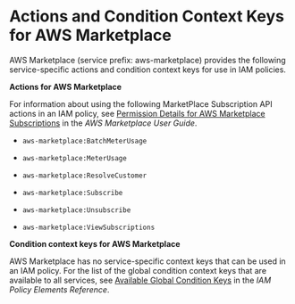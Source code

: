# Actions and Condition Context Keys for AWS Marketplace<a name="list_aws-marketplace"></a>

AWS Marketplace \(service prefix: aws\-marketplace\) provides the following service\-specific actions and condition context keys for use in IAM policies\.

**Actions for AWS Marketplace**

For information about using the following MarketPlace Subscription API actions in an IAM policy, see [Permission Details for AWS Marketplace Subscriptions](http://docs.aws.amazon.com/marketplace/latest/controlling-access/ControllingAccessToAWSMarketplaceSubscriptions.html#SummaryOfAWSMarketplaceSubscriptionsPermissions) in the *AWS Marketplace User Guide*\.

+ `aws-marketplace:BatchMeterUsage`

+ `aws-marketplace:MeterUsage`

+ `aws-marketplace:ResolveCustomer`

+ `aws-marketplace:Subscribe`

+ `aws-marketplace:Unsubscribe`

+ `aws-marketplace:ViewSubscriptions`

**Condition context keys for AWS Marketplace**

AWS Marketplace has no service\-specific context keys that can be used in an IAM policy\. For the list of the global condition context keys that are available to all services, see [Available Global Condition Keys](reference_policies_condition-keys.md#AvailableKeys) in the *IAM Policy Elements Reference*\.